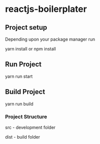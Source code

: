 # reactjs-boilerplater

## Project setup
	
  Depending upon your package manager run

  yarn install
  or 
  npm install

## Run Project

  yarn run start

## Build Project

  yarn run build

### Project Structure

  src - development folder

  dist - build folder
